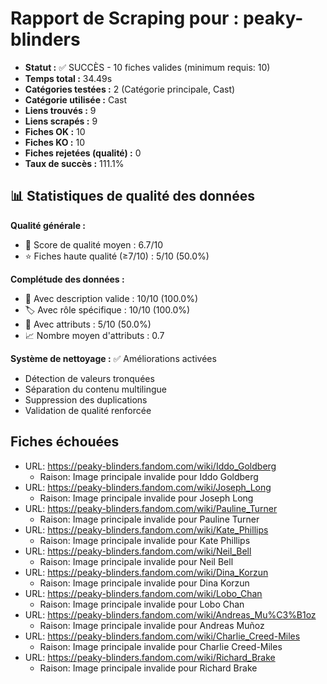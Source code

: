 # Rapport de Scraping pour : peaky-blinders
- **Statut :** ✅ SUCCÈS - 10 fiches valides (minimum requis: 10)
- **Temps total :** 34.49s
- **Catégories testées :** 2 (Catégorie principale, Cast)
- **Catégorie utilisée :** Cast
- **Liens trouvés :** 9
- **Liens scrapés :** 9
- **Fiches OK :** 10
- **Fiches KO :** 10
- **Fiches rejetées (qualité) :** 0
- **Taux de succès :** 111.1%

## 📊 Statistiques de qualité des données

**Qualité générale :**
- 🎯 Score de qualité moyen : 6.7/10
- ⭐ Fiches haute qualité (≥7/10) : 5/10 (50.0%)

**Complétude des données :**
- 📝 Avec description valide : 10/10 (100.0%)
- 🏷️ Avec rôle spécifique : 10/10 (100.0%)
- 🔖 Avec attributs : 5/10 (50.0%)
- 📈 Nombre moyen d'attributs : 0.7

**Système de nettoyage :** ✅ Améliorations activées
- Détection de valeurs tronquées
- Séparation du contenu multilingue  
- Suppression des duplications
- Validation de qualité renforcée

## Fiches échouées
- URL: https://peaky-blinders.fandom.com/wiki/Iddo_Goldberg
  - Raison: Image principale invalide pour Iddo Goldberg
- URL: https://peaky-blinders.fandom.com/wiki/Joseph_Long
  - Raison: Image principale invalide pour Joseph Long
- URL: https://peaky-blinders.fandom.com/wiki/Pauline_Turner
  - Raison: Image principale invalide pour Pauline Turner
- URL: https://peaky-blinders.fandom.com/wiki/Kate_Phillips
  - Raison: Image principale invalide pour Kate Phillips
- URL: https://peaky-blinders.fandom.com/wiki/Neil_Bell
  - Raison: Image principale invalide pour Neil Bell
- URL: https://peaky-blinders.fandom.com/wiki/Dina_Korzun
  - Raison: Image principale invalide pour Dina Korzun
- URL: https://peaky-blinders.fandom.com/wiki/Lobo_Chan
  - Raison: Image principale invalide pour Lobo Chan
- URL: https://peaky-blinders.fandom.com/wiki/Andreas_Mu%C3%B1oz
  - Raison: Image principale invalide pour Andreas Muñoz
- URL: https://peaky-blinders.fandom.com/wiki/Charlie_Creed-Miles
  - Raison: Image principale invalide pour Charlie Creed-Miles
- URL: https://peaky-blinders.fandom.com/wiki/Richard_Brake
  - Raison: Image principale invalide pour Richard Brake
